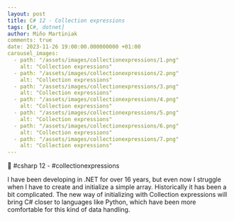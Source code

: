 ```yaml
---
layout: post
title: C# 12 - Collection expressions
tags: [C#, dotnet]
author: Miňo Martiniak
comments: true
date: 2023-11-26 19:00:00.000000000 +01:00
carousel_images:
  - path: "/assets/images/collectionexpressions/1.png"
    alt: "Collection expressions"
  - path: "/assets/images/collectionexpressions/2.png"
    alt: "Collection expressions"
  - path: "/assets/images/collectionexpressions/3.png"
    alt: "Collection expressions"
  - path: "/assets/images/collectionexpressions/4.png"
    alt: "Collection expressions"
  - path: "/assets/images/collectionexpressions/5.png"
    alt: "Collection expressions"
  - path: "/assets/images/collectionexpressions/6.png"
    alt: "Collection expressions"
  - path: "/assets/images/collectionexpressions/7.png"
    alt: "Collection expressions"
---
```


🚀 #csharp 12 - #collectionexpressions

I have been developing in .NET for over 16 years, but even now I struggle when I have to create and initialize a simple array. Historically it has been a bit complicated. The new way of initializing with Collection expressions will bring C# closer to languages like Python, which have been more comfortable for this kind of data handling.
